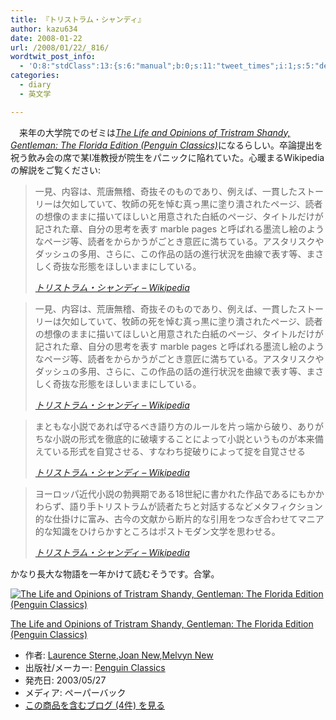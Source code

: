 ```yaml
---
title: 『トリストラム・シャンディ』
author: kazu634
date: 2008-01-22
url: /2008/01/22/_816/
wordtwit_post_info:
  - 'O:8:"stdClass":13:{s:6:"manual";b:0;s:11:"tweet_times";i:1;s:5:"delay";i:0;s:7:"enabled";i:1;s:10:"separation";s:2:"60";s:7:"version";s:3:"3.7";s:14:"tweet_template";b:0;s:6:"status";i:2;s:6:"result";a:0:{}s:13:"tweet_counter";i:2;s:13:"tweet_log_ids";a:1:{i:0;i:3641;}s:9:"hash_tags";a:0:{}s:8:"accounts";a:1:{i:0;s:7:"kazu634";}}'
categories:
  - diary
  - 英文学

---
```

<div class="section">
<p>
    　来年の大学院でのゼミは<i><a href="http://d.hatena.ne.jp/asin/0141439777" onclick="__gaTracker('send', 'event', 'outbound-article', 'http://d.hatena.ne.jp/asin/0141439777', 'The Life and Opinions of Tristram Shandy, Gentleman: The Florida Edition (Penguin Classics)');">The Life and Opinions of Tristram Shandy, Gentleman: The Florida Edition (Penguin Classics)</a></i>になるらしい。卒論提出を祝う飲み会の席で某I准教授が院生をパニックに陥れていた。心暖まるWikipediaの解説をご覧ください:
</p>
  
<blockquote title="トリストラム・シャンディ - Wikipedia" cite="http://ja.wikipedia.org/wiki/%E3%83%88%E3%83%AA%E3%82%B9%E3%83%88%E3%83%A9%E3%83%A0%E3%83%BB%E3%82%B7%E3%83%A3%E3%83%B3%E3%83%87%E3%82%A3">
<p>
      一見、内容は、荒唐無稽、奇抜そのものであり、例えば、一貫したストーリーは欠如していて、牧師の死を悼む真っ黒に塗り潰されたページ、読者の想像のままに描いてほしいと用意された白紙のページ、タイトルだけが記された章、自分の思考を表す marble pages と呼ばれる墨流し絵のようなページ等、読者をからかうがごとき意匠に満ちている。アスタリスクやダッシュの多用、さらに、この作品の話の進行状況を曲線で表す等、まさしく奇抜な形態をほしいままにしている。
</p>
    
<p>
<cite><a href="http://ja.wikipedia.org/wiki/%E3%83%88%E3%83%AA%E3%82%B9%E3%83%88%E3%83%A9%E3%83%A0%E3%83%BB%E3%82%B7%E3%83%A3%E3%83%B3%E3%83%87%E3%82%A3" onclick="__gaTracker('send', 'event', 'outbound-article', 'http://ja.wikipedia.org/wiki/%E3%83%88%E3%83%AA%E3%82%B9%E3%83%88%E3%83%A9%E3%83%A0%E3%83%BB%E3%82%B7%E3%83%A3%E3%83%B3%E3%83%87%E3%82%A3', 'トリストラム・シャンディ &#8211; Wikipedia');" target="_blank">トリストラム・シャンディ &#8211; Wikipedia</a></cite>
</p>
</blockquote>
  
<blockquote title="トリストラム・シャンディ - Wikipedia" cite="http://ja.wikipedia.org/wiki/%E3%83%88%E3%83%AA%E3%82%B9%E3%83%88%E3%83%A9%E3%83%A0%E3%83%BB%E3%82%B7%E3%83%A3%E3%83%B3%E3%83%87%E3%82%A3">
<p>
      一見、内容は、荒唐無稽、奇抜そのものであり、例えば、一貫したストーリーは欠如していて、牧師の死を悼む真っ黒に塗り潰されたページ、読者の想像のままに描いてほしいと用意された白紙のページ、タイトルだけが記された章、自分の思考を表す marble pages と呼ばれる墨流し絵のようなページ等、読者をからかうがごとき意匠に満ちている。アスタリスクやダッシュの多用、さらに、この作品の話の進行状況を曲線で表す等、まさしく奇抜な形態をほしいままにしている。
</p>
    
<p>
<cite><a href="http://ja.wikipedia.org/wiki/%E3%83%88%E3%83%AA%E3%82%B9%E3%83%88%E3%83%A9%E3%83%A0%E3%83%BB%E3%82%B7%E3%83%A3%E3%83%B3%E3%83%87%E3%82%A3" onclick="__gaTracker('send', 'event', 'outbound-article', 'http://ja.wikipedia.org/wiki/%E3%83%88%E3%83%AA%E3%82%B9%E3%83%88%E3%83%A9%E3%83%A0%E3%83%BB%E3%82%B7%E3%83%A3%E3%83%B3%E3%83%87%E3%82%A3', 'トリストラム・シャンディ &#8211; Wikipedia');" target="_blank">トリストラム・シャンディ &#8211; Wikipedia</a></cite>
</p>
</blockquote>
  
<blockquote title="トリストラム・シャンディ - Wikipedia" cite="http://ja.wikipedia.org/wiki/%E3%83%88%E3%83%AA%E3%82%B9%E3%83%88%E3%83%A9%E3%83%A0%E3%83%BB%E3%82%B7%E3%83%A3%E3%83%B3%E3%83%87%E3%82%A3">
<p>
      まともな小説であれば守るべき語り方のルールを片っ端から破り、ありがちな小説の形式を徹底的に破壊することによって小説というものが本来備えている形式を自覚させる、すなわち掟破りによって掟を自覚させる
</p>
    
<p>
<cite><a href="http://ja.wikipedia.org/wiki/%E3%83%88%E3%83%AA%E3%82%B9%E3%83%88%E3%83%A9%E3%83%A0%E3%83%BB%E3%82%B7%E3%83%A3%E3%83%B3%E3%83%87%E3%82%A3" onclick="__gaTracker('send', 'event', 'outbound-article', 'http://ja.wikipedia.org/wiki/%E3%83%88%E3%83%AA%E3%82%B9%E3%83%88%E3%83%A9%E3%83%A0%E3%83%BB%E3%82%B7%E3%83%A3%E3%83%B3%E3%83%87%E3%82%A3', 'トリストラム・シャンディ &#8211; Wikipedia');" target="_blank">トリストラム・シャンディ &#8211; Wikipedia</a></cite>
</p>
</blockquote>
  
<blockquote title="トリストラム・シャンディ - Wikipedia" cite="http://ja.wikipedia.org/wiki/%E3%83%88%E3%83%AA%E3%82%B9%E3%83%88%E3%83%A9%E3%83%A0%E3%83%BB%E3%82%B7%E3%83%A3%E3%83%B3%E3%83%87%E3%82%A3">
<p>
      ヨーロッパ近代小説の勃興期である18世紀に書かれた作品であるにもかかわらず、語り手トリストラムが読者たちと対話するなどメタフィクション的な仕掛けに富み、古今の文献から断片的な引用をつなぎ合わせてマニア的な知識をひけらかすところはポストモダン文学を思わせる。
</p>
    
<p>
<cite><a href="http://ja.wikipedia.org/wiki/%E3%83%88%E3%83%AA%E3%82%B9%E3%83%88%E3%83%A9%E3%83%A0%E3%83%BB%E3%82%B7%E3%83%A3%E3%83%B3%E3%83%87%E3%82%A3" onclick="__gaTracker('send', 'event', 'outbound-article', 'http://ja.wikipedia.org/wiki/%E3%83%88%E3%83%AA%E3%82%B9%E3%83%88%E3%83%A9%E3%83%A0%E3%83%BB%E3%82%B7%E3%83%A3%E3%83%B3%E3%83%87%E3%82%A3', 'トリストラム・シャンディ &#8211; Wikipedia');" target="_blank">トリストラム・シャンディ &#8211; Wikipedia</a></cite>
</p>
</blockquote>
  
<p>
    かなり長大な物語を一年かけて読むそうです。合掌。
</p>
  
<div class="hatena-asin-detail">
<a href="http://www.amazon.co.jp/dp/0141439777/?tag=hatena_st1-22&ascsubtag=d-7ibv" onclick="__gaTracker('send', 'event', 'outbound-article', 'http://www.amazon.co.jp/dp/0141439777/?tag=hatena_st1-22&ascsubtag=d-7ibv', '');"><img src="https://images-na.ssl-images-amazon.com/images/I/51Ho5WjTUGL._SL160_.jpg" class="hatena-asin-detail-image" alt="The Life and Opinions of Tristram Shandy, Gentleman: The Florida Edition (Penguin Classics)" title="The Life and Opinions of Tristram Shandy, Gentleman: The Florida Edition (Penguin Classics)" /></a></p> 
    
<div class="hatena-asin-detail-info">
<p class="hatena-asin-detail-title">
<a href="http://www.amazon.co.jp/dp/0141439777/?tag=hatena_st1-22&ascsubtag=d-7ibv" onclick="__gaTracker('send', 'event', 'outbound-article', 'http://www.amazon.co.jp/dp/0141439777/?tag=hatena_st1-22&ascsubtag=d-7ibv', 'The Life and Opinions of Tristram Shandy, Gentleman: The Florida Edition (Penguin Classics)');">The Life and Opinions of Tristram Shandy, Gentleman: The Florida Edition (Penguin Classics)</a>
</p>
      
<ul>
<li>
<span class="hatena-asin-detail-label">作者:</span> <a href="http://d.hatena.ne.jp/keyword/Laurence%20Sterne" onclick="__gaTracker('send', 'event', 'outbound-article', 'http://d.hatena.ne.jp/keyword/Laurence%20Sterne', 'Laurence Sterne');" class="keyword">Laurence Sterne</a>,<a href="http://d.hatena.ne.jp/keyword/Joan%20New" onclick="__gaTracker('send', 'event', 'outbound-article', 'http://d.hatena.ne.jp/keyword/Joan%20New', 'Joan New');" class="keyword">Joan New</a>,<a href="http://d.hatena.ne.jp/keyword/Melvyn%20New" onclick="__gaTracker('send', 'event', 'outbound-article', 'http://d.hatena.ne.jp/keyword/Melvyn%20New', 'Melvyn New');" class="keyword">Melvyn New</a>
</li>
<li>
<span class="hatena-asin-detail-label">出版社/メーカー:</span> <a href="http://d.hatena.ne.jp/keyword/Penguin%20Classics" onclick="__gaTracker('send', 'event', 'outbound-article', 'http://d.hatena.ne.jp/keyword/Penguin%20Classics', 'Penguin Classics');" class="keyword">Penguin Classics</a>
</li>
<li>
<span class="hatena-asin-detail-label">発売日:</span> 2003/05/27
</li>
<li>
<span class="hatena-asin-detail-label">メディア:</span> ペーパーバック
</li>
<li>
<a href="http://d.hatena.ne.jp/asin/0141439777" onclick="__gaTracker('send', 'event', 'outbound-article', 'http://d.hatena.ne.jp/asin/0141439777', 'この商品を含むブログ (4件) を見る');" target="_blank">この商品を含むブログ (4件) を見る</a>
</li>
</ul>
</div>
    
<div class="hatena-asin-detail-foot">
</div>
</div>
</div>
